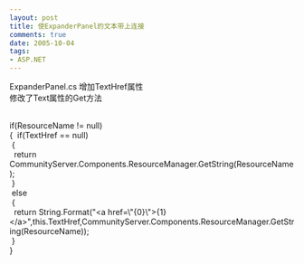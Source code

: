 ```yaml
---
layout: post
title: 使ExpanderPanel的文本带上连接
comments: true
date: 2005-10-04
tags:
- ASP.NET
---
```


<p>ExpanderPanel.cs 增加TextHref属性<br />修改了Text属性的Get方法</p>
<div class="codeDiv">
<br />if(ResourceName != null) <br />{  if(TextHref == null)<br /> {<br />  return CommunityServer.Components.ResourceManager.GetString(ResourceName);<br /> } <br /> else<br /> {<br />  return String.Format("&lt;a href=\"{0}\"&gt;{1}&lt;/a&gt;",this.TextHref,CommunityServer.Components.ResourceManager.GetString(ResourceName));<br /> }<br />}</div>				
